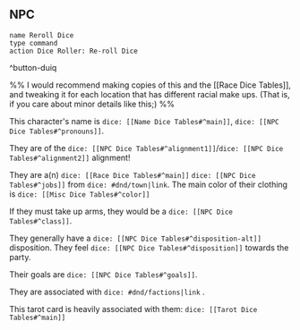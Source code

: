 ## NPC
```button
name Reroll Dice
type command
action Dice Roller: Re-roll Dice
```
^button-duiq

%%
I would recommend making copies of this and the [[Race Dice Tables]], and tweaking it for each location that has different racial make ups. (That is, if you care about minor details like this;)
%%

This  character's name is `dice: [[Name Dice Tables#^main]]`, `dice: [[NPC Dice Tables#^pronouns]]`. 

They are of the `dice: [[NPC Dice Tables#^alignment1]]`/`dice: [[NPC Dice Tables#^alignment2]]`  alignment!

They are a(n) `dice: [[Race Dice Tables#^main]]`  `dice: [[NPC Dice Tables#^jobs]]` from `dice: #dnd/town|link`. The main color of their clothing is `dice: [[Misc Dice Tables#^color]]`

If they must take up arms, they would be a `dice: [[NPC Dice Tables#^class]]`.

They generally have a `dice: [[NPC Dice Tables#^disposition-alt]]` disposition. They feel `dice: [[NPC Dice Tables#^disposition]]` towards the party.

Their goals are `dice: [[NPC Dice Tables#^goals]]`.

They are associated with `dice: #dnd/factions|link` .

This tarot card is heavily associated with them: `dice: [[Tarot Dice Tables#^main]]`